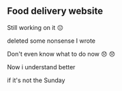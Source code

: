 ## Food delivery website 

Still working on it 😔 

deleted some nonsense I wrote 

Don't even know what to do now 😞 😞 

Now i understand better 

if it's not the Sunday 
